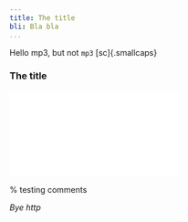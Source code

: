 ```yaml
---
title: The title
bli: Bla bla
...
```

Hello mp3, but not `mp3` [sc]{.smallcaps}

### The title

![bla](img/x.pdf)

% testing comments

_Bye http_
